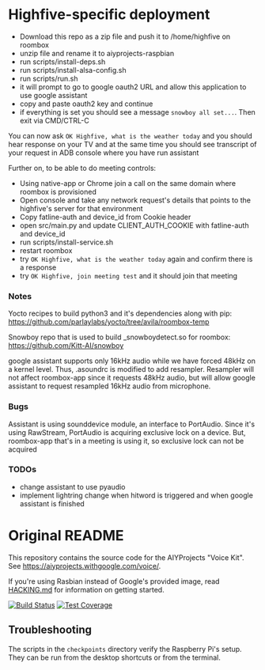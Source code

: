# Highfive-specific deployment

- Download this repo as a zip file and push it to /home/highfive on roombox
- unzip file and rename it to aiyprojects-raspbian
- run scripts/install-deps.sh
- run scripts/install-alsa-config.sh
- run scripts/run.sh
- it will prompt to go to google oauth2 URL and allow this application to use google assistant
- copy and paste oauth2 key and continue
- if everything is set you should see a message `snowboy all set...`. Then exit via CMD/CTRL-C

You can now ask `OK Highfive, what is the weather today` and you should hear response on your TV and at the same time you should see transcript of your request in ADB console where you have run assistant

Further on, to be able to do meeting controls:
- Using native-app or Chrome join a call on the same domain where roombox is provisioned
- Open console and take any network request's details that points to the highfive's server for that environment
- Copy fatline-auth and device_id from Cookie header
- open src/main.py and update CLIENT_AUTH_COOKIE with fatline-auth and device_id
- run scripts/install-service.sh
- restart roombox
- try `OK Highfive, what is the weather today` again and confirm there is a response
- try `OK Highfive, join meeting test` and it should join that meeting

### Notes

Yocto recipes to build python3 and it's dependencies along with pip:
https://github.com/parlaylabs/yocto/tree/avila/roombox-temp

Snowboy repo that is used to build _snowboydetect.so for roombox:
https://github.com/Kitt-AI/snowboy

google assistant supports only 16kHz audio while we have forced 48kHz on a kernel level.
Thus, .asoundrc is modified to add resampler. Resampler will not affect roombox-app since it requests 48kHz audio, but will allow google assistant to request resampled 16kHz audio from microphone.

### Bugs

Assistant is using sounddevice module, an interface to PortAudio. Since it's using RawStream, PortAudio is acquiring exclusive lock on a device.
But, roombox-app that's in a meeting is using it, so exclusive lock can not be acquired

### TODOs

- change assistant to use pyaudio
- implement lightring change when hitword is triggered and when google assistant is finished

# Original README

This repository contains the source code for the AIYProjects "Voice Kit". See
https://aiyprojects.withgoogle.com/voice/.

If you're using Rasbian instead of Google's provided image, read
[HACKING.md](HACKING.md) for information on getting started.

[![Build Status](https://travis-ci.org/google/aiyprojects-raspbian.svg?branch=master)](https://travis-ci.org/google/aiyprojects-raspbian/builds)
[![Test Coverage](https://codecov.io/gh/google/aiyprojects-raspbian/branch/master/graph/badge.svg)](https://codecov.io/gh/google/aiyprojects-raspbian)

## Troubleshooting

The scripts in the `checkpoints` directory verify the Raspberry Pi's setup.
They can be run from the desktop shortcuts or from the terminal.
